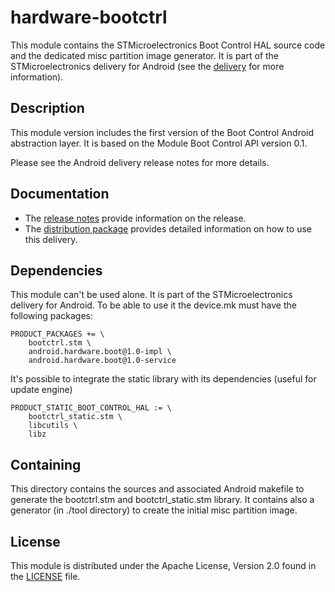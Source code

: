 # hardware-bootctrl #

This module contains the STMicroelectronics Boot Control HAL source code and the dedicated misc partition image generator.
It is part of the STMicroelectronics delivery for Android (see the [delivery][] for more information).

[delivery]: https://wiki.st.com/stm32mpu/wiki/STM32MP15_distribution_for_Android_release_note_-_v1.0.0

## Description ##

This module version includes the first version of the Boot Control Android abstraction layer.
It is based on the Module Boot Control API version 0.1.

Please see the Android delivery release notes for more details.

## Documentation ##

* The [release notes][] provide information on the release.
* The [distribution package][] provides detailed information on how to use this delivery.

[release notes]: https://wiki.st.com/stm32mpu/wiki/STM32MP15_distribution_for_Android_release_note_-_v1.0.0
[distribution package]: https://wiki.st.com/stm32mpu/wiki/STM32MP1_Distribution_Package_for_Android

## Dependencies ##

This module can't be used alone. It is part of the STMicroelectronics delivery for Android.
To be able to use it the device.mk must have the following packages:
```
PRODUCT_PACKAGES += \
    bootctrl.stm \
    android.hardware.boot@1.0-impl \
    android.hardware.boot@1.0-service
```

It's possible to integrate the static library with its dependencies (useful for update engine)
```
PRODUCT_STATIC_BOOT_CONTROL_HAL := \
    bootctrl_static.stm \
    libcutils \
    libz
```

## Containing ##

This directory contains the sources and associated Android makefile to generate the bootctrl.stm and bootctrl_static.stm library.
It contains also a generator (in ./tool directory) to create the initial misc partition image.

## License ##

This module is distributed under the Apache License, Version 2.0 found in the [LICENSE](./LICENSE) file.
